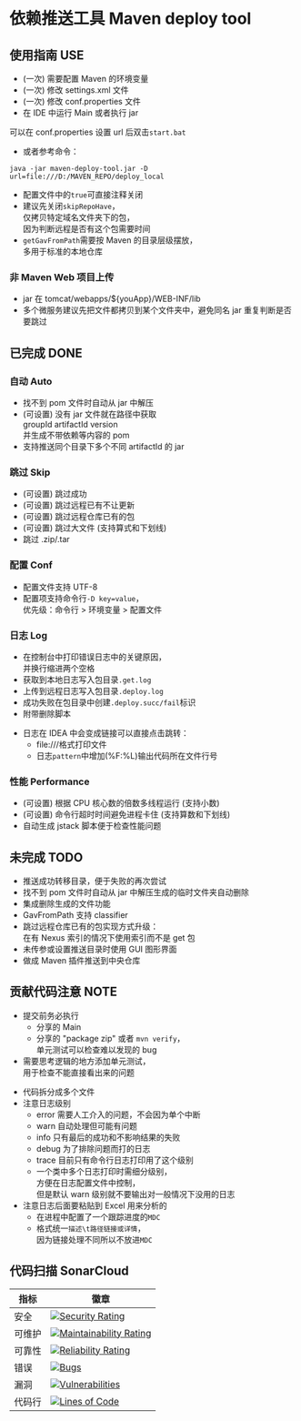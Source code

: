 # 依赖推送工具 Maven deploy tool

## 使用指南 USE

- (一次) 需要配置 Maven 的环境变量
- (一次) 修改 settings.xml 文件
- (一次) 修改 conf.properties 文件
- 在 IDE 中运行 Main 或者执行 jar 

可以在 conf.properties 设置 url 后双击`start.bat`

- 或者参考命令：
```shell
java -jar maven-deploy-tool.jar -D url=file:///D:/MAVEN_REPO/deploy_local
```

- 配置文件中的`true`可直接注释关闭
- 建议先关闭`skipRepoHave`，\
  仅拷贝特定域名文件夹下的包，\
  因为判断远程是否有这个包需要时间
- `getGavFromPath`需要按 Maven 的目录层级摆放，\
  多用于标准的本地仓库


### 非 Maven Web 项目上传

- jar 在 tomcat/webapps/${youApp}/WEB-INF/lib
- 多个微服务建议先把文件都拷贝到某个文件夹中，避免同名 jar 重复判断是否要跳过


## 已完成 DONE

### 自动 Auto
- 找不到 pom 文件时自动从 jar 中解压
- (可设置) 没有 jar 文件就在路径中获取\
  groupId artifactId version\
  并生成不带依赖等内容的 pom
- 支持推送同个目录下多个不同 artifactId 的 jar

### 跳过 Skip
- (可设置) 跳过成功
- (可设置) 跳过远程已有不让更新
- (可设置) 跳过远程仓库已有的包
- (可设置) 跳过大文件 (支持算式和下划线)
- 跳过 .zip/.tar

### 配置 Conf
- 配置文件支持 UTF-8
- 配置项支持命令行`-D key=value`，\
  优先级：命令行 > 环境变量 > 配置文件

### 日志 Log
- 在控制台中打印错误日志中的关键原因，\
  并换行缩进两个空格
- 获取到本地日志写入包目录`.get.log`
- 上传到远程日志写入包目录`.deploy.log`
- 成功失败在包目录中创建`.deploy.succ/fail`标识
- 附带删除脚本
* 日志在 IDEA 中会变成链接可以直接点击跳转：
  * file:///格式打印文件
  * 日志`pattern`中增加(%F:%L)输出代码所在文件行号

### 性能 Performance
* (可设置) 根据 CPU 核心数的倍数多线程运行 (支持小数)
* (可设置) 命令行超时时间避免进程卡住 (支持算数和下划线)
* 自动生成 jstack 脚本便于检查性能问题


## 未完成 TODO

- 推送成功转移目录，便于失败的再次尝试
- 找不到 pom 文件时自动从 jar 中解压生成的临时文件夹自动删除
- 集成删除生成的文件功能
- GavFromPath 支持 classifier
- 跳过远程仓库已有的包实现方式升级：\
  在有 Nexus 索引的情况下使用索引而不是 get 包
- 未传参或设置推送目录时使用 GUI 图形界面
- 做成 Maven 插件推送到中央仓库


## 贡献代码注意 NOTE

- 提交前务必执行
  - 分享的 Main
  - 分享的 "package zip" 或者 `mvn verify`，\
    单元测试可以检查难以发现的 bug
- 需要思考逻辑的地方添加单元测试，\
  用于检查不能直接看出来的问题

* 代码拆分成多个文件
* 注意日志级别
  * error 需要人工介入的问题，不会因为单个中断
  * warn  自动处理但可能有问题
  * info  只有最后的成功和不影响结果的失败
  * debug 为了排除问题而打的日志
  * trace 目前只有命令行日志打印用了这个级别
  * 一个类中多个日志打印时需细分级别，\
    方便在日志配置文件中控制，\
    但是默认 warn 级别就不要输出对一般情况下没用的日志
* 注意日志后面要粘贴到 Excel 用来分析的
  * 在进程中配置了一个跟踪进度的`MDC`
  * 格式统一`描述\t路径链接或详情`，\
    因为链接处理不同所以不放进`MDC`


## 代码扫描 SonarCloud

指标  | 徽章
---   | ---
安全  | [![Security Rating](https://sonarcloud.io/api/project_badges/measure?project=LinWanCen_maven-deploy-tool&metric=security_rating)](https://sonarcloud.io/dashboard?id=LinWanCen_maven-deploy-tool)
可维护| [![Maintainability Rating](https://sonarcloud.io/api/project_badges/measure?project=LinWanCen_maven-deploy-tool&metric=sqale_rating)](https://sonarcloud.io/dashboard?id=LinWanCen_maven-deploy-tool)
可靠性| [![Reliability Rating](https://sonarcloud.io/api/project_badges/measure?project=LinWanCen_maven-deploy-tool&metric=reliability_rating)](https://sonarcloud.io/dashboard?id=LinWanCen_maven-deploy-tool)
错误  | [![Bugs](https://sonarcloud.io/api/project_badges/measure?project=LinWanCen_maven-deploy-tool&metric=bugs)](https://sonarcloud.io/dashboard?id=LinWanCen_maven-deploy-tool)
漏洞  | [![Vulnerabilities](https://sonarcloud.io/api/project_badges/measure?project=LinWanCen_maven-deploy-tool&metric=vulnerabilities)](https://sonarcloud.io/dashboard?id=LinWanCen_maven-deploy-tool)
代码行| [![Lines of Code](https://sonarcloud.io/api/project_badges/measure?project=LinWanCen_maven-deploy-tool&metric=ncloc)](https://sonarcloud.io/dashboard?id=LinWanCen_maven-deploy-tool)

